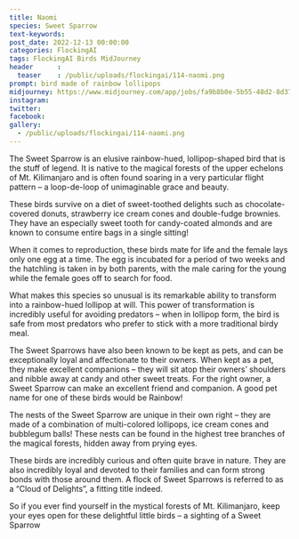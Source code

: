 ```yaml
---
title: Naomi
species: Sweet Sparrow
text-keywords: 
post_date: 2022-12-13 00:00:00
categories: FlockingAI
tags: FlockingAI Birds MidJourney 
header      :
  teaser    : /public/uploads/flockingai/114-naomi.png
prompt: bird made of rainbow lollipops
midjourney: https://www.midjourney.com/app/jobs/fa9b8b0e-5b55-48d2-8d37-1d24c6f12d4c
instagram: 
twitter: 
facebook: 
gallery: 
  - /public/uploads/flockingai/114-naomi.png
---
```



The Sweet Sparrow is an elusive rainbow-hued, lollipop-shaped bird that is the stuff of legend. It is native to the magical forests of the upper echelons of Mt. Kilimanjaro and is often found soaring in a very particular flight pattern – a loop-de-loop of unimaginable grace and beauty.

These birds survive on a diet of sweet-toothed delights such as chocolate-covered donuts, strawberry ice cream cones and double-fudge brownies. They have an especially sweet tooth for candy-coated almonds and are known to consume entire bags in a single sitting!

When it comes to reproduction, these birds mate for life and the female lays only one egg at a time. The egg is incubated for a period of two weeks and the hatchling is taken in by both parents, with the male caring for the young while the female goes off to search for food.

What makes this species so unusual is its remarkable ability to transform into a rainbow-hued lollipop at will. This power of transformation is incredibly useful for avoiding predators – when in lollipop form, the bird is safe from most predators who prefer to stick with a more traditional birdy meal.

The Sweet Sparrows have also been known to be kept as pets, and can be exceptionally loyal and affectionate to their owners. When kept as a pet, they make excellent companions – they will sit atop their owners’ shoulders and nibble away at candy and other sweet treats. For the right owner, a Sweet Sparrow can make an excellent friend and companion. A good pet name for one of these birds would be Rainbow!

The nests of the Sweet Sparrow are unique in their own right – they are made of a combination of multi-colored lollipops, ice cream cones and bubblegum balls! These nests can be found in the highest tree branches of the magical forests, hidden away from prying eyes.

These birds are incredibly curious and often quite brave in nature. They are also incredibly loyal and devoted to their families and can form strong bonds with those around them. A flock of Sweet Sparrows is referred to as a “Cloud of Delights”, a fitting title indeed.

So if you ever find yourself in the mystical forests of Mt. Kilimanjaro, keep your eyes open for these delightful little birds – a sighting of a Sweet Sparrow
